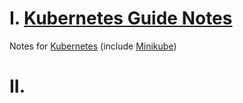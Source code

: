 # I. [Kubernetes Guide Notes](kubernetes/kubernetes.md)

Notes for [Kubernetes](https://kubernetes.io/) (include [Minikube](https://minikube.sigs.k8s.io/docs/))

# II. 
